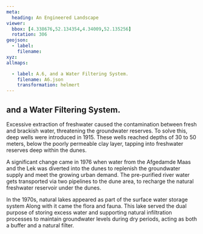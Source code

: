 ```yaml
---
meta:
  heading: An Engineered Landscape
viewer:
  bbox: [4.338676,52.134354,4.34009,52.135256]
  rotation: 306
geojson:
  - label: 
    filename: 
xyz:
allmaps:

  - label: A.6, and a Water Filtering System.
    filename: A6.json
    transformation: helmert
---
```


## and a Water Filtering System.

Excessive extraction of freshwater caused the contamination between fresh and brackish water,  threatening the groundwater reserves. To solve this, deep wells were introduced in 1915. These wells reached depths of 30 to 50 meters, below the poorly permeable clay layer, tapping into freshwater reserves deep within the dunes. 

A significant change came in 1976 when water from the Afgedamde Maas and the Lek was diverted into the dunes to replenish the groundwater supply and meet the growing urban demand. The pre-purified river water gets transported via two pipelines to the dune area, to recharge the natural freshwater reservoir under the dunes. 

In the 1970s, natural lakes appeared as part of the surface water storage system Along with it came the flora and fauna. This lake served the dual purpose of storing excess water and supporting natural infiltration processes to maintain groundwater levels during dry periods, acting as both a buffer and a natural filter.
